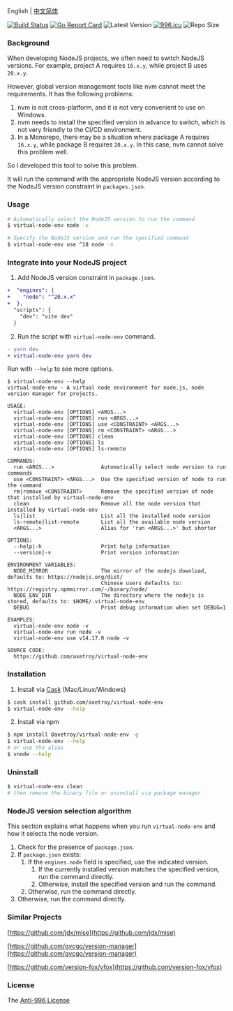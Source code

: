 English | [中文简体](README_zh-CN.md)

[![Build Status](https://github.com/axetroy/virtual-node-env/workflows/ci/badge.svg)](https://github.com/axetroy/virtual-node-env/actions)
[![Go Report Card](https://goreportcard.com/badge/github.com/axetroy/virtual-node-env)](https://goreportcard.com/report/github.com/axetroy/virtual-node-env)
![Latest Version](https://img.shields.io/github/v/release/axetroy/virtual-node-env.svg)
[![996.icu](https://img.shields.io/badge/link-996.icu-red.svg)](https://996.icu)
![Repo Size](https://img.shields.io/github/repo-size/axetroy/virtual-node-env.svg)

### Background

When developing NodeJS projects, we often need to switch NodeJS versions. For example, project A requires `16.x.y`, while project B uses `20.x.y`.

However, global version management tools like nvm cannot meet the requirements. It has the following problems:

1. nvm is not cross-platform, and it is not very convenient to use on Windows.
2. nvm needs to install the specified version in advance to switch, which is not very friendly to the CI/CD environment.
3. In a Monorepo, there may be a situation where package A requires `16.x.y`, while package B requires `20.x.y`. In this case, nvm cannot solve this problem well.

So I developed this tool to solve this problem.

It will run the command with the appropriate NodeJS version according to the NodeJS version constraint in `packages.json`.

### Usage

```bash
# Automatically select the NodeJS version to run the command
$ virtual-node-env node -v

# Specify the NodeJS version and run the specified command
$ virtual-node-env use ^18 node -v
```

### Integrate into your NodeJS project

1. Add NodeJS version constraint in `package.json`.

```diff
+  "engines": {
+    "node": "^20.x.x"
+  },
  "scripts": {
    "dev": "vite dev"
  }
```

2. Run the script with `virtual-node-env` command.

```diff
- yarn dev
+ virtual-node-env yarn dev
```

Run with `--help` to see more options.

```
$ virtual-node-env --help
virtual-node-env - A virtual node environment for node.js, node version manager for projects.

USAGE:
  virtual-node-env [OPTIONS] <ARGS...>
  virtual-node-env [OPTIONS] run <ARGS...>
  virtual-node-env [OPTIONS] use <CONSTRAINT> <ARGS...>
  virtual-node-env [OPTIONS] rm <CONSTRAINT> <ARGS...>
  virtual-node-env [OPTIONS] clean
  virtual-node-env [OPTIONS] ls
  virtual-node-env [OPTIONS] ls-remote

COMMANDS:
  run <ARGS...>               Automatically select node version to run commands
  use <CONSTRAINT> <ARGS...>  Use the specified version of node to run the command
  rm|remove <CONSTRAINT>      Remove the specified version of node that installed by virtual-node-env
  clean                       Remove all the node version that installed by virtual-node-env
  ls|list                     List all the installed node version
  ls-remote|list-remote       List all the available node version
  <ARGS...>                   Alias for 'run <ARGS...>' but shorter

OPTIONS:
  --help|-h                   Print help information
  --version|-v                Print version information

ENVIRONMENT VARIABLES:
  NODE_MIRROR                 The mirror of the nodejs download, defaults to: https://nodejs.org/dist/
                              Chinese users defaults to: https://registry.npmmirror.com/-/binary/node/
  NODE_ENV_DIR                The directory where the nodejs is stored, defaults to: $HOME/.virtual-node-env
  DEBUG                       Print debug information when set DEBUG=1

EXAMPLES:
  virtual-node-env node -v
  virtual-node-env run node -v
  virtual-node-env use v14.17.0 node -v

SOURCE CODE:
  https://github.com/axetroy/virtual-node-env
```

### Installation

1. Install via [Cask](https://github.com/cask-pkg/cask.rs) (Mac/Linux/Windows)

```bash
$ cask install github.com/axetroy/virtual-node-env
$ virtual-node-env --help
```

2. Install via npm

```sh
$ npm install @axetroy/virtual-node-env -g
$ virtual-node-env --help
# or use the alias
$ vnode --help
```

### Uninstall

```bash
$ virtual-node-env clean
# then remove the binary file or uninstall via package manager
```

### NodeJS version selection algorithm

This section explains what happens when you run `virtual-node-env` and how it selects the node version.

1. Check for the presence of `package.json`.
2. If `package.json` exists:
   1. If the `engines.node` field is specified, use the indicated version.
      1. If the currently installed version matches the specified version, run the command directly.
      2. Otherwise, install the specified version and run the command.
   2. Otherwise, run the command directly.
3. Otherwise, run the command directly.

### Similar Projects

[https://github.com/jdx/mise](https://github.com/jdx/mise)

[https://github.com/gvcgo/version-manager](https://github.com/gvcgo/version-manager)

[https://github.com/version-fox/vfox](https://github.com/version-fox/vfox)

### License

The [Anti-996 License](LICENSE)
